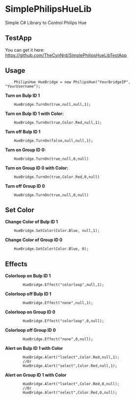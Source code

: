 # SimplePhilipsHueLib
Simple C# Library to Control Philips Hue

## TestApp
You can get it here: https://github.com/TheCynNrd/SimplePhilipsHueLibTestApp
## Usage

        PhilipsHue HueBridge = new PhilipsHue("YourBridgeIP", "YourUsername");

**Turn on Bulp ID 1**

        HueBridge.TurnOn(true,null,null,1);

**Turn on Bulp ID 1 with Color:**    

        HueBridge.TurnOn(true,Color.Red,null,1);

**Turn off Bulp ID 1**

        HueBridge.TurnOn(false,null,null,1);
        
**Turn on Group ID 0:**

        HueBridge.TurnOn(true,null,0,null)

**Turn on Group ID 0 with Color:**

        HueBridge.TurnOn(true,Color.Red,0,null)

**Turn off Group ID 0**

        HueBridge.TurnOn(true,null,0,null)

## Set Color
        
**Change Color of Bulp ID 1**
        
        HueBridge.SetColor(Color.Blue, null,1);

**Change Color of Group ID 0**
        
        HueBridge.SetColor(Color.Blue, 0);

## Effects

**Colorloop on Bulp ID 1**

            HueBridge.Effect("colorloop",null,1);

**Colorloop off Bulp ID 1**

            HueBridge.Effect("none",null,1);

**Colorloop on Group ID 0**

            HueBridge.Effect("colorloop",0,null);

**Colorloop off Group ID 0**

            HueBridge.Effect("none",0,null);

**Alert on Bulp ID 1 with Color**

            HueBridge.Alert("lselect",Color.Red,null,1);
            //Or
            HueBridge.Alert("select",Color.Red,null,1);

**Alert on Group ID 1 with Color**

            HueBridge.Alert("lselect",Color.Red,0,null);
            //Or
            HueBridge.Alert("select",Color.Red,0,null);
